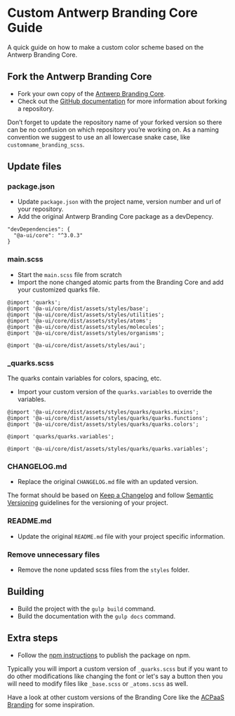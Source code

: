 # Custom Antwerp Branding Core Guide
A quick guide on how to make a custom color scheme based on the Antwerp Branding Core.

## Fork the Antwerp Branding Core
* Fork your own copy of the [Antwerp Branding Core](https://github.com/a-ui/core_branding_scss).
* Check out the [GitHub documentation](https://help.github.com/articles/fork-a-repo) for more information about forking a repository.

Don’t forget to update the repository name of your forked version so there can be no confusion on which repository you’re working on.
As a naming convention we suggest to use an all lowercase snake case, like `customname_branding_scss`.

## Update files
### package.json
* Update `package.json` with the project name, version number and url of your repository.
* Add the original Antwerp Branding Core package as a devDepency.

```
"devDependencies": {
  "@a-ui/core": "^3.0.3"
}
```

### main.scss
* Start the `main.scss` file from scratch
* Import the none changed atomic parts from the Branding Core and add your customized quarks file.

```
@import 'quarks';
@import '@a-ui/core/dist/assets/styles/base';
@import '@a-ui/core/dist/assets/styles/utilities';
@import '@a-ui/core/dist/assets/styles/atoms';
@import '@a-ui/core/dist/assets/styles/molecules';
@import '@a-ui/core/dist/assets/styles/organisms';

@import '@a-ui/core/dist/assets/styles/aui';
```

### _quarks.scss
The quarks contain variables for colors, spacing, etc.

* Import your custom version of the `quarks.variables` to override the variables.

```
@import '@a-ui/core/dist/assets/styles/quarks/quarks.mixins';
@import '@a-ui/core/dist/assets/styles/quarks/quarks.functions';
@import '@a-ui/core/dist/assets/styles/quarks/quarks.colors';

@import 'quarks/quarks.variables';

@import '@a-ui/core/dist/assets/styles/quarks/quarks.variables';
```

### CHANGELOG.md
* Replace the original `CHANGELOG.md` file with an updated version.

The format should be based on [Keep a Changelog](http://keepachangelog.com/) and follow [Semantic Versioning](https://semver.org/) guidelines for the versioning of your project.

### README.md
* Update the original `README.md` file with your project specific information.

### Remove unnecessary files
* Remove the none updated scss files from the `styles` folder.

## Building
* Build the project with the `gulp build` command.
* Build the documentation with the `gulp docs` command.

## Extra steps
* Follow the [npm instructions](https://docs.npmjs.com/cli/publish) to publish the package on npm.

Typically you will import a custom version of `_quarks.scss` but if you want to do other modifications like changing the font or let's say a button then you will need to modify files like `_base.scss` or `_atoms.scss` as well.

Have a look at other custom versions of the Branding Core like the [ACPaaS Branding](https://github.com/a-ui/acpaas_branding_scss) for some inspiration.
